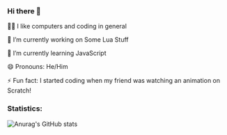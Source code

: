 ### Hi there 👋

👨‍💻 I like computers and coding in general

🔭 I’m currently working on Some Lua Stuff

🌱 I’m currently learning JavaScript

😄 Pronouns: He/Him

⚡ Fun fact: I started coding when my friend was watching an animation on Scratch!

### Statistics:

![Anurag's GitHub stats](https://github-readme-stats.vercel.app/api?username=Basic8&show_icons=true&theme=tokyonight)
